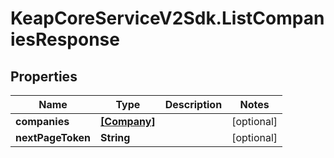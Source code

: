 # KeapCoreServiceV2Sdk.ListCompaniesResponse

## Properties

Name | Type | Description | Notes
------------ | ------------- | ------------- | -------------
**companies** | [**[Company]**](Company.md) |  | [optional] 
**nextPageToken** | **String** |  | [optional] 


